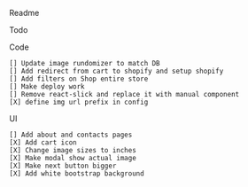 Readme

Todo

Code
    
    [] Update image rundomizer to match DB    
    [] Add redirect from cart to shopify and setup shopify
    [] Add filters on Shop entire store
    [] Make deploy work    
    [] Remove react-slick and replace it with manual component
    [X] define img url prefix in config
UI
    
    [] Add about and contacts pages    
    [X] Add cart icon
    [X] Change image sizes to inches
    [X] Make modal show actual image    
    [X] Make next button bigger
    [X] Add white bootstrap background
   
